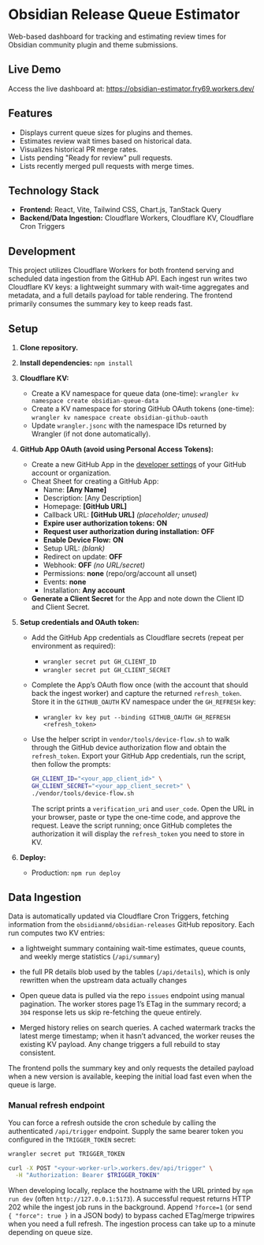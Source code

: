 # Obsidian Release Queue Estimator

Web-based dashboard for tracking and estimating review times for Obsidian
community plugin and theme submissions.

## Live Demo

Access the live dashboard at: https://obsidian-estimator.fry69.workers.dev/

## Features

- Displays current queue sizes for plugins and themes.
- Estimates review wait times based on historical data.
- Visualizes historical PR merge rates.
- Lists pending "Ready for review" pull requests.
- Lists recently merged pull requests with merge times.

## Technology Stack

- **Frontend:** React, Vite, Tailwind CSS, Chart.js, TanStack Query
- **Backend/Data Ingestion:** Cloudflare Workers, Cloudflare KV, Cloudflare Cron
  Triggers

## Development

This project utilizes Cloudflare Workers for both frontend serving and scheduled
data ingestion from the GitHub API. Each ingest run writes two Cloudflare KV
keys: a lightweight summary with wait-time aggregates and metadata, and a full
details payload for table rendering. The frontend primarily consumes the summary
key to keep reads fast.

## Setup

1.  **Clone repository.**
2.  **Install dependencies:** `npm install`
3.  **Cloudflare KV:**
    - Create a KV namespace for queue data (one-time):
      `wrangler kv namespace create obsidian-queue-data`
    - Create a KV namespace for storing GitHub OAuth tokens (one-time):
      `wrangler kv namespace create obsidian-github-oauth`
    - Update `wrangler.jsonc` with the namespace IDs returned by Wrangler (if
      not done automatically).
4.  **GitHub App OAuth (avoid using Personal Access Tokens):**
    - Create a new GitHub App in the
      [developer settings](https://github.com/settings/apps/new) of your GitHub
      account or organization.
    - Cheat Sheet for creating a GitHub App:
      - Name: **[Any Name]**
      - Description: [Any Description]
      - Homepage: **[GitHub URL]**
      - Callback URL: **[GitHub URL]** _(placeholder; unused)_
      - **Expire user authorization tokens:** **ON**
      - **Request user authorization during installation:** **OFF**
      - **Enable Device Flow:** **ON**
      - Setup URL: _(blank)_
      - Redirect on update: **OFF**
      - Webhook: **OFF** _(no URL/secret)_
      - Permissions: **none** (repo/org/account all unset)
      - Events: **none**
      - Installation: **Any account**
    - **Generate a Client Secret** for the App and note down the Client ID and
      Client Secret.
5.  **Setup credentials and OAuth token:**
    - Add the GitHub App credentials as Cloudflare secrets (repeat per
      environment as required):
      - `wrangler secret put GH_CLIENT_ID`
      - `wrangler secret put GH_CLIENT_SECRET`
    - Complete the App’s OAuth flow once (with the account that should back the
      ingest worker) and capture the returned `refresh_token`. Store it in the
      `GITHUB_OAUTH` KV namespace under the `GH_REFRESH` key:
      - `wrangler kv key put --binding GITHUB_OAUTH GH_REFRESH <refresh_token>`
    - Use the helper script in `vendor/tools/device-flow.sh` to walk through the
      GitHub device authorization flow and obtain the `refresh_token`. Export
      your GitHub App credentials, run the script, then follow the prompts:

      ```bash
      GH_CLIENT_ID="<your_app_client_id>" \
      GH_CLIENT_SECRET="<your_app_client_secret>" \
      ./vendor/tools/device-flow.sh
      ```

      The script prints a `verification_uri` and `user_code`. Open the URL in
      your browser, paste or type the one-time code, and approve the request.
      Leave the script running; once GitHub completes the authorization it will
      display the `refresh_token` you need to store in KV.

6.  **Deploy:**
    - Production: `npm run deploy`

## Data Ingestion

Data is automatically updated via Cloudflare Cron Triggers, fetching information
from the `obsidianmd/obsidian-releases` GitHub repository. Each run computes two
KV entries:

- a lightweight summary containing wait-time estimates, queue counts, and weekly
  merge statistics (`/api/summary`)
- the full PR details blob used by the tables (`/api/details`), which is only
  rewritten when the upstream data actually changes

- Open queue data is pulled via the repo `issues` endpoint using manual
  pagination. The worker stores page 1’s ETag in the summary record; a `304`
  response lets us skip re-fetching the queue entirely.
- Merged history relies on search queries. A cached watermark tracks the latest
  merge timestamp; when it hasn’t advanced, the worker reuses the existing KV
  payload. Any change triggers a full rebuild to stay consistent.

The frontend polls the summary key and only requests the detailed payload when a
new version is available, keeping the initial load fast even when the queue is
large.

### Manual refresh endpoint

You can force a refresh outside the cron schedule by calling the authenticated
`/api/trigger` endpoint. Supply the same bearer token you configured in the
`TRIGGER_TOKEN` secret:

```bash
wrangler secret put TRIGGER_TOKEN
```

```bash
curl -X POST "<your-worker-url>.workers.dev/api/trigger" \
  -H "Authorization: Bearer $TRIGGER_TOKEN"
```

When developing locally, replace the hostname with the URL printed by
`npm run dev` (often `http://127.0.0.1:5173`). A successful request returns HTTP
202 while the ingest job runs in the background. Append `?force=1` (or send
`{ "force": true }` in a JSON body) to bypass cached ETag/merge tripwires when
you need a full refresh. The ingestion process can take up to a minute depending
on queue size.

